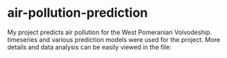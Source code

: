 # air-pollution-prediction

My project predicts air pollution for the West Pomeranian Voivodeship. timeseries and various prediction models were used for the project. More details and data analysis can be easily viewed in the file: 
